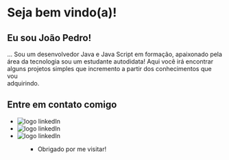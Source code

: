 <!--
**Pedro170/Pedro170** is a ✨ _special_ ✨ repository because its `README.md` (this file) appears on your GitHub profile.

Here are some ideas to get you started:

- 🔭 I’m currently working on ...
- 🌱 I’m currently learning ...
- 👯 I’m looking to collaborate on ...
- 🤔 I’m looking for help with ...
- 💬 Ask me about ...
 -   📫 How to reach me: ...
- 😄 Pronouns: ...
- ⚡ Fun fact: ...
-->

<h1>Seja bem vindo(a)!</h1>
<h2>Eu sou João Pedro!</h2>
 
... Sou um desenvolvedor Java e Java Script em formação, apaixonado pela<br>área da tecnologia sou um estudante autodidata! Aqui você irá encontrar<br>alguns projetos simples que incremento a partir dos conhecimentos que vou<br>adquirindo.
<h2>Entre em contato comigo</h2>
<ul>
  <li><img src="https://camo.githubusercontent.com/3cb4f5d9ec596ef8907798a4da24611861cdbed69d0e3b3412b08dd06402e2fe/68747470733a2f2f696d672e736869656c64732e696f2f62616467652f2d4c696e6b6564496e2d626c75653f7374796c653d666c61742d737175617265266c6f676f3d4c696e6b6564696e266c6f676f436f6c6f723d7768697465266c696e6b3d6c696e6b5f646f5f7365755f70657266696c5f6e6f5f6c696e6b6564696e" alt="logo linkedIn"></li>
  <li><img src="https://camo.githubusercontent.com/fe89da2819f572e236c894ef533ba06f2da25838d05175fc4e038d401c73f58c/68747470733a2f2f696d672e736869656c64732e696f2f62616467652f2d4769746875622d3030303f7374796c653d666c61742d737175617265266c6f676f3d476974687562266c6f676f436f6c6f723d7768697465266c696e6b3d6c696e6b5f646f5f7365755f70657266696c5f6e6f5f676974687562" alt="logo linkedIn"></li>
  <li><img src="https://camo.githubusercontent.com/d138b2897652aec51333cc0ac55ee1df99ecc5e67536d2f32a7a374df0158ebd/68747470733a2f2f696d672e736869656c64732e696f2f62616467652f2d476d61696c2d6331343433383f7374796c653d666c61742d737175617265266c6f676f3d476d61696c266c6f676f436f6c6f723d7768697465266c696e6b3d6d61696c746f3a7365755f656d61696c" alt="logo linkedIn"></li>
<ul>

<ul>
<li>Obrigado por me visitar!</li>
<ul>

<!--
<details>
    <summary></summary>
 <br> Atualmente sou aluno da generation Brasil
</details>
<img src="https://camo.githubusercontent.com/da2f4c885b3e6bc9d0d8c717ae4d2dec793d20af2d5e920e7989220d9608213f/68747470733a2f2f692e696d6775722e636f6d2f4f563474474c382e706e67">
-->

